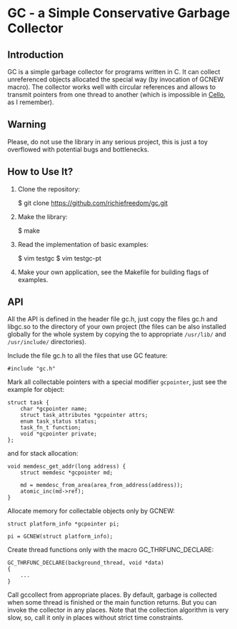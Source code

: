 # GC - a Simple Conservative Garbage Collector

## Introduction

GC is a simple garbage collector for programs written in C. It can collect
unreferenced objects allocated the special way (by invocation of GCNEW macro).
The collector works well with circular references and allows to transmit
pointers from one thread to another (which is impossible in [Cello][1], as I
remember).

## Warning

Please, do not use the library in any serious project, this is just a toy
overflowed with potential bugs and bottlenecks.

## How to Use It?

1) Clone the repository:

	$ git clone https://github.com/richiefreedom/gc.git

2) Make the library:

	$ make

3) Read the implementation of basic examples:

	$ vim testgc
	$ vim testgc-pt

4) Make your own application, see the Makefile for building flags of examples.

## API

All the API is defined in the header file gc.h, just copy the files gc.h and
libgc.so to the directory of your own project (the files can be also installed
globally for the whole system by copying the to appropriate `/usr/lib/` and
`/usr/include/` directories).

Include the file gc.h to all the files that use GC feature:

	#include "gc.h"

Mark all collectable pointers with a special modifier `gcpointer`, just see the
example for object:

	struct task {
		char *gcpointer name;
		struct task_attributes *gcpointer attrs;
		enum task_status status;
		task_fn_t function;
		void *gcpointer private;
	};

and for stack allocation:

	void memdesc_get_addr(long address) {
		struct memdesc *gcpointer md; 

		md = memdesc_from_area(area_from_address(address));
		atomic_inc(md->ref);
	}

Allocate memory for collectable objects only by GCNEW:

	struct platform_info *gcpointer pi;

	pi = GCNEW(struct platform_info);

Create thread functions only with the macro GC_THRFUNC_DECLARE:

	GC_THRFUNC_DECLARE(background_thread, void *data)
	{
		...
	}

Call gccollect from appropriate places. By default, garbage is collected when
some thread is finished or the main function returns. But you can invoke the
collector in any places. Note that the collection algorithm is very slow, so,
call it only in places without strict time constraints.

[1]: http://libcello.org/ "Cello"
